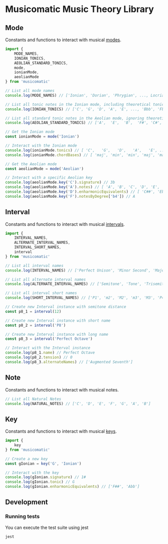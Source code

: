 # Musicomatic Music Theory Library

## Mode

Constants and functions to interact with musical [modes](https://en.wikipedia.org/wiki/Mode_(music)).

```typescript
import {
    MODE_NAMES,
    IONIAN_TONICS,
    AEOLIAN_STANDARD_TONICS,
    mode,
    ionianMode,
    aeolianMode
} from 'musicomatic'

// List all mode names
console.log(MODE_NAMES) // ['Ionian', 'Dorian', 'Phrygian', ..., Locrian]

// List all tonic notes in the Ionian mode, including theoretical tonic notes
console.log(IONIAN_TONICS) // ['C', 'G', 'D', 'A', 'E', ..., 'Bbb', 'Fb']

// List all standard tonic notes in the Aeolian mode, ignoring theoretical tonic notes
console.log(AEOLIAN_STANDARD_TONICS) // ['A',  'E',  'B',  'F#', 'C#', ..., 'Bb', 'F']

// Get the Ionian mode
const ionianMode = mode('Ionian')

// Interact with the Ionian mode
console.log(ionianMode.tonics) // [ 'C',   'G',   'D',   'A',   'E', ..., 'Abb', 'Ebb', 'Bbb', 'Fb' ]
console.log(ionianMode.chordBases) // [ 'maj', 'min', 'min', 'maj', 'maj', 'min', 'dim' ]

// Get the Aeolian mode
const aeolianMode = mode('Aeolian')

// Interact with a specific Aeolian key
console.log(aeolianMode.key('C').signature) // 3b
console.log(aeolianMode.key('A').notes) // [ 'A', 'B', 'C', 'D', 'E', 'F', 'G' ]
console.log(aeolianMode.key('D').enharmonicEquivalents) // [ 'C##', 'Ebb' ]
console.log(aeolianMode.key('F').notesByDegree['b4']) // A
```

## Interval

Constants and functions to interact with musical [intervals](https://en.wikipedia.org/wiki/Interval_(music)).

```typescript
import {
    INTERVAL_NAMES,
    ALTERNATE_INTERVAL_NAMES,
    INTERVAL_SHORT_NAMES,
    interval
} from 'musicomatic'

// List all interval names
console.log(INTERVAL_NAMES) // ['Perfect Unison', 'Minor Second', 'Major Second', ..., 'Major Seventh', 'Perfect Octave']

// List all alternate interval names
console.log(ALTERNATE_INTERVAL_NAMES) // ['Semitone', 'Tone', 'Trisemitone', 'Tritone', ..., 'Half Step', 'Whole Step']

// List all interval short names
console.log(SHORT_INTERVAL_NAMES) // ['P1', 'm2', 'M2', 'm3', 'M3', 'P4', ..., M7, P8]

// Create new Interval instance with semitone distance
const p8_1 = interval(12)

// Create new Interval instance with short name
const p8_2 = interval('P8')

// Create new Interval instance with long name
const p8_3 = interval('Perfect Octave')

// Interact with the Interval instance
console.log(p8_1.name) // Perfect Octave
console.log(p8_2.tension) // 0
console.log(p8_3.alternateNames) // ['Augmented Seventh']
```

## Note

Constants and functions to interact with musical notes.

```typescript
// List all Natural Notes
console.log(NATURAL_NOTES) // ['C', 'D', 'E', 'F', 'G', 'A', 'B']
```

## Key

Constants and functions to interact with musical [keys](https://en.wikipedia.org/wiki/Key_(music)).

```typescript
import {
    key
} from 'musicomatic'

// Create a new key
const gIonian = key('G', 'Ionian')

// Interact with the key
console.log(gIonian.signature) // 1#
console.log(gIonian.tonic) // G
console.log(gIonian.enharmonicEquivalents) // ['F##', 'Abb']
```

## Development

### Running tests

You can execute the test suite using jest
```shell
jest
```